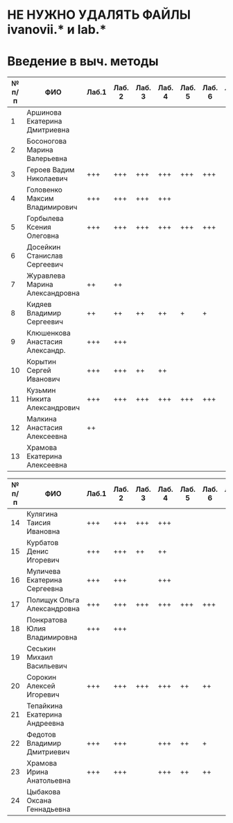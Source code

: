 # НЕ НУЖНО УДАЛЯТЬ ФАЙЛЫ ivanovii.* и lab.*

# Введение в выч. методы

| № п/п | ФИО | Лаб.1 | Лаб. 2 | Лаб. 3 | Лаб. 4 | Лаб. 5 | Лаб. 6 | Лаб. 7 | Лаб. 8 |
| --- | --- | --- | --- | --- | --- | --- | --- | --- | --- |
| 1 | Аршинова Екатерина Дмитриевна
| 2 | Босоногова Марина Валерьевна
| 3 | Героев Вадим Николаевич | +++ | +++ | +++ | +++ | +++ | +++
| 4 | Головенко Максим Владимирович | +++ | +++ | +++ | +++
| 5 | Горбылева Ксения Олеговна | +++ | +++ | +++ | +++ | +++ | +++
| 6 | Досейкин Станислав Сергеевич
| 7 | Журавлева Марина Александровна | ++ | ++
| 8 | Кидяев Владимир Сергеевич | ++ | ++ | ++ | ++ | + | +
| 9 | Клюшенкова Анастасия Александр. | +++ | +++
| 10 | Корытин Сергей Иванович | +++ | +++ | ++ | ++
| 11 | Кузьмин Никита Александрович | +++ | +++ | +++ | +++ | +++ | +++
| 12 | Малкина Анастасия Алексеевна | ++
| 13 | Храмова Екатерина Алексеевна


| № п/п | ФИО | Лаб.1 | Лаб. 2 | Лаб. 3 | Лаб. 4 | Лаб. 5 | Лаб. 6 | Лаб. 7 | Лаб. 8 |
| --- | --- | --- | --- | --- | --- | --- | --- | --- | --- |
| 14 | Кулягина Таисия Ивановна | +++ | +++ | +++ | +++
| 15 | Курбатов Денис Игоревич | +++ | +++ | ++ | ++
| 16 | Муличева Екатерина Сергеевна | +++ | +++ | | +++
| 17 | Полищук Ольга Александровна | +++ | +++ | +++ | +++ | +++ | +++
| 18 | Понкратова Юлия Владимировна | +++ | +++
| 19 | Сеськин Михаил Васильевич
| 20 | Сорокин Алексей Игоревич | +++ | +++ | +++ | +++ | ++ | ++
| 21 | Тепайкина Екатерина Андреевна
| 22 | Федотов Владимир Дмитриевич | +++ | +++ | | +++ | ++ | +
| 23 | Храмова Ирина Анатольевна | +++ | +++ | | +++ | ++ | ++
| 24 | Цыбакова Оксана Геннадьевна
